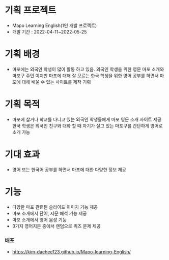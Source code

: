 # 기획 프로젝트

- Mapo Learning English(1인 개발 프로젝트)
- 개발 기간 : 2022-04-11~2022-05-25

# 기획 배경

- 마포에는 외국인 학생이 많이 활동 하고 있음.
  외국인 학생을 위한 영문 마포 소개와 마포구 주민 이지만 마포에 대해 잘 모르는 한국 학생을 위한 영어 공부를 하면서 마포에 대해 배울 수 있는 사이트를 제작 기획

# 기획 목적

- 마포에 살거나 학교를 다니고 있는 외국인 학생들에게 마포 영문 소개 사이트 제공
  한국 학생은 외국인 친구와 대화 할 때 자기가 살고 있는 마포구를 간단하게 영어로 소개 가능

# 기대 효과

- 영어 또는 한국어 공부를 하면서 마포에 대한 다양한 정보 제공

# 기능

- 다양한 마포 관련된 슬라이드 이미지 기능 제공
- 마포 소개에서 단어, 지문 해석 기능 제공
- 마포 소개에서 영어 음성 기능
- 3가지 영어지문 중에서 랜덤으로 퀴즈 문제 제공

### 배포

- https://kim-daehee123.github.io/Mapo-learning-English/
